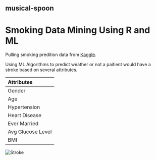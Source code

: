 ## musical-spoon
# Smoking Data Mining Using R and ML

Pulling smoking predition data from [Kaggle](https://www.kaggle.com/datasets/fedesoriano/stroke-prediction-dataset "Kaggle").

Using ML Algorithms to predict weather or not a paitient would have a stroke based on several attributes.

|Attributes|
| :------------ |
|Gender|
|Age|
|Hypertension|
|Heart Disease|
|Ever Married|
|Avg Glucose Level|
|BMI|

![Stroke](https://vizuallyspeaking.ca/wp-content/uploads/2018/02/stroke_0.jpg "Stroke")

